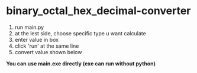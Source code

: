 # binary_octal_hex_decimal-converter
1. run main.py 
2. at the lest side, choose specific type u want calculate
3. enter value in box
4. click 'run' at the same line
5. convert value shown below

**You can use main.exe directly (exe can run without python)**
